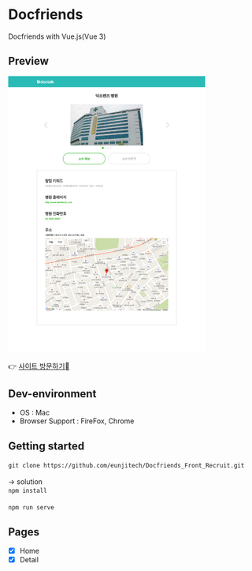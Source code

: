 # Docfriends

Docfriends with Vue.js(Vue 3)

## Preview

<img src="./preview.png" width="400"/>

👉 [사이트 방문하기](https://eunjitech.github.io/test/)

## Dev-environment

- OS : Mac
- Browser Support : FireFox, Chrome

## Getting started

`git clone https://github.com/eunjitech/Docfriends_Front_Recruit.git` <br><br>
-> solution <br>
`npm install`<br><br>
`npm run serve`

## Pages

- [x] Home
- [x] Detail
